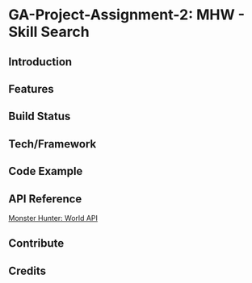 # GA-Project-Assignment-2: MHW - Skill Search

## Introduction

## Features

## Build Status

## Tech/Framework

## Code Example

## API Reference
[Monster Hunter: World API](https://docs.mhw-db.com/)
## Contribute

## Credits